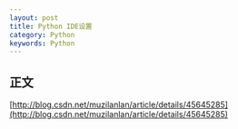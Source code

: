 ```yaml
---
layout: post
title: Python IDE设置
category: Python
keywords: Python
---
```


## 正文 

[http://blog.csdn.net/muzilanlan/article/details/45645285](http://blog.csdn.net/muzilanlan/article/details/45645285)